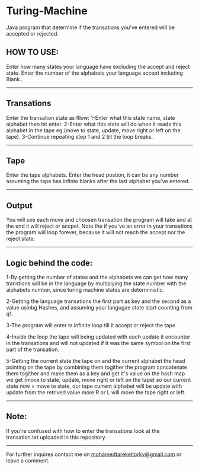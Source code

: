 # Turing-Machine
Java program that determine if the transations you've entered will be accepted or rejected.

HOW TO USE:
-----------
Enter how many states your language have excluding the accept and reject state.
Enter the number of the alphabets your language accept including Blank..

-----------
Transations
-----------
Enter the transation state as fllow:
1-Enter what this state name, state alphabet then hit enter.
2-Enter what this state will do when it reads this alphabet in the tape eg.(move to state, update, move right or left on the tape).
3-Continue repeating step 1 and 2 till the loop breaks.

----
Tape
----
Enter the tape alphabets.
Enter the head postion, it can be any number assuming the tape has infinte blanks after the last alphabet you've entered.

------
Output
------
You will see each move and choosen transation the program will take and at the end it will reject or accpet.
Note the if you've an error in your transations the program will loop forever,
because it will not reach the accept nor the reject state.

---------------------------------------------------------------------------------------------------------------------------------
Logic behind the code:
----------------------
1-By getting the number of states and the alphabets we can get how many transtions will be in the language by multiplying the
state number with the alphabets number, since turing machine states are deterministic.

2-Getting the language transations the first part as key and the second as a value usinbg Hashes, 
and assuming your langugae state start counting from q1.

3-The program will enter in infinite loop till it accept or reject the tape.

4-Inside the loop the tape will being updated with each update it encounter in the transations and will not updated if it was the
same symbol on the first part of the transation.

5-Getting the current state the tape on and the current alphabet the head pointing on the tape by combining them togither the
program concatenate them togither and make them as a key and get it's value on the hash map we get
(move to state, update, move right or left on the tape) so our current state now = move to state,
our tape current alphabet will be update with update from the retrived value more R or L will move the tape right or left.

---------------------------------------------------------------------------------------------------------------------------------
Note:
-----
If you're confused with how to enter the transations look at the transation.txt uploaded in this repository.

---------------------------------------------------------------------------------------------------------------------------------
For further inquires contact me on mohamedtarekeltorky@gmail.com or leave a comment.
